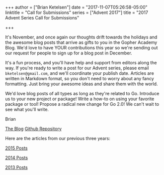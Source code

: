+++
author = ["Brian Ketelsen"]
date = "2017-11-07T05:26:58-05:00"
linktitle = "Call for Submissions"
series = ["Advent 2017"]
title = "2017 Advent Series Call for Submissions"

+++

It's November, and once again our thoughts drift towards the holidays and the awesome blog posts that arrive as gifts to you in the Gopher Academy Blog.  We'd love to have YOUR contributions this year so we're sending out our request for people to sign up for a blog post in December.

It's a fun process, and you'll have help and support from editors along the way.  If you're ready to write a post for our Advent series, please email `bketelsen@gmail.com`, and we'll coordinate your publish date.  Articles are written in Markdown format, so you don't need to worry about any fancy formatting. Just bring your awesome ideas and share them with the world.

We'd love blog posts of all types as long as they're related to Go.  Introduce us to your new project or package!  Write a how-to on using your favorite package or tool!  Propose a radical new change for Go 2.0!  We can't wait to see what you'll write.

Brian 

[The Blog](https://blog.gopheracademy.com/)
[Github Repository](https://github.com/gopheracademy/gopheracademy-web)



Here are the articles from our previous three years:

[2015 Posts](https://blog.gopheracademy.com/series/advent-2015/) 

[2014 Posts](https://blog.gopheracademy.com/series/advent-2014/) 

[2013 Posts](https://blog.gopheracademy.com/series/advent-2013/) 



